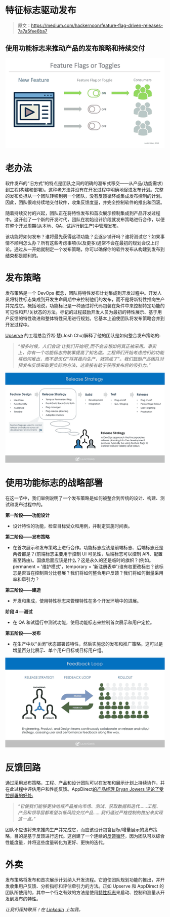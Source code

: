 # 特征标志驱动发布

> 原文：<https://medium.com/hackernoon/feature-flag-driven-releases-7a7a5fee6ba7>

## 使用功能标志来推动产品的发布策略和持续交付

![](img/e53b5a2de7e39c93dd4c950990660642.png)

# 老办法

软件发布的“旧方式”的特点是团队之间的明确的瀑布式移交——从产品(功能需求)到工程(构建和部署)。这种老方法并没有在开发过程中明确地促进发布计划。完整的发布负担从一个团队转移到另一个团队，没有反馈循环或集成发布控制的计划。因此，团队很难持续地交付软件，收集反馈度量，并完全控制软件的推出和回滚。

随着持续交付的兴起，团队正在将特性发布和首次展示控制集成到产品开发过程中。这开创了一个新的开发时代，团队在初始设计阶段就发布策略进行合作，以便在整个开发周期(从本地、QA、试运行到生产)中管理发布。

该功能将如何发布？谁将最先获得这项功能？会逐步铺开吗？谁将测试它？如果事情不顺利怎么办？所有这些考虑事项(以及更多)通常不会在最初的规划会议上讨论。通过从一开始就制定一个发布策略，你可以确保你的软件发布从构建到发布到结束都是顺利的。

# 发布策略

发布策略是一个 DevOps 概念，团队将特性发布计划集成到开发过程中。开发人员将特性标志集成到开发生命周期中来控制他们的发布，而不是将新特性推向生产并完成它。概括地说，功能标记是一种通过将代码包装在条件中来控制特定功能的可见性和开/关状态的方法。标记的过程鼓励开发人员为最初的特性展示、基于用户反馈的特性改进和整体特性采用进行规划。它基本上迫使团队将发布策略合并到开发过程中。

[Upserve](https://upserve.com/) 的工程总监乔希·楚(Josh Chu)解释了他的团队是如何整合发布策略的:

> *“很多时候，人们会说‘让我们开始吧’,而不会去想如何真正被采用。事实上，你有一个功能标志的故事提高了知名度。工程师们开始考虑他们的功能将如何推出，而不是仅仅“将其推向生产，就完成了”。我们鼓励产品团队对预发布反馈采取更实际的方法，这直接有助于获得发布后的吸引力。”*

![](img/94a9871cf557400d2922336744fa1954.png)

# 使用功能标志的战略部署

在这一节中，我们举例说明了一个发布策略是如何被整合到传统的设计、构建、测试和发布过程中的。

**第一阶段——功能设计**

*   设计特性的功能，检查目标受众和用例，并制定实施时间表。

**第二阶段——发布策略**

*   在首次展示和发布策略上进行合作。功能标志应该是前端标志、后端标志还是两者都是？(前端标志主要用于控制 UI 可见性，后端标志可以控制 API、配置甚至路由)。国旗后面应该是什么？这是永久的还是临时的旗帜？(例如。permanent = '维护模式'，temporary = '新注册表单')谁有权更改标志？该标志是否旨在控制百分比卷展？我们将如何整合用户反馈？我们将如何衡量采用率和牵引力？

**第三阶段——建造**

*   开发和集成，使用特性标志来管理特性在多个开发环境中的进展。

**阶段 4 —测试**

*   在 QA 和试运行中测试功能，使用功能标志来控制首次展示和用户定位。

**第五阶段——发布**

*   在生产中以“关闭”状态部署该特性，然后实施您的发布和推广策略。这可以是增量百分比展示、单个用户目标或目标用户组。

![](img/e4d03774be4e5b715a29941c238e7c85.png)

# 反馈回路

通过采用发布策略，工程、产品和设计团队可以在发布和展示计划上持续协作，并在此过程中评估用户和性能反馈。AppDirect[的产品经理 Bryan Jowers 评论了受控部署的好处:](http://www.appdirect.com/)

> *“它使我们能够更快地将产品推向市场、测试、获取数据和迭代……工程、产品和领导层都希望以低风险交付产品……我们通过严格控制的推出来实现这一点。”*

团队不应该将未来推向生产并完成它，而应该设计包含目标/增量展示的发布策略，目的是基于反馈进行迭代。这创建了一个连续的[反馈循环](https://launchdarkly.com/usecases/feedbackloop.html)，因为团队可以综合性能度量，并将这些度量转化为更好、更快的迭代。

# 外卖

发布策略将发布和首次展示计划纳入开发流程。它迫使团队规划功能的推出，并开发收集用户反馈、分析指标和评估牵引力的方法。正如 Upserve 和 AppDirect 的团队所使用的，其中一个行之有效的方法是使用[特性标志](http://blog.launchdarkly.com/feature-flag-driven-development/)来启动、控制和测量从开发到发布的特性。

*让我们保持联系！在* [*LinkedIn*](https://www.linkedin.com/in/justinabaker87/) *上加我。*